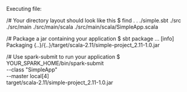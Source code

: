 Executing file:

/# Your directory layout should look like this
$ find .
.
./simple.sbt
./src
./src/main
./src/main/scala
./src/main/scala/SimpleApp.scala

/# Package a jar containing your application
$ sbt package
...
[info] Packaging {..}/{..}/target/scala-2.11/simple-project_2.11-1.0.jar

/# Use spark-submit to run your application
$ YOUR_SPARK_HOME/bin/spark-submit \
  --class "SimpleApp" \
  --master local[4] \
  target/scala-2.11/simple-project_2.11-1.0.jar

